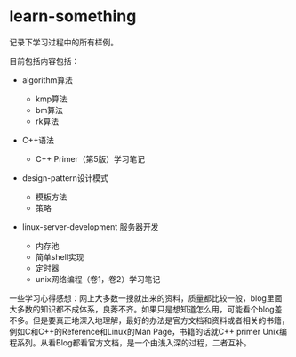 # learn-something

记录下学习过程中的所有样例。


目前包括内容包括：

- algorithm算法

    - kmp算法
    - bm算法
    - rk算法

- C++语法

    - C++ Primer（第5版）学习笔记

- design-pattern设计模式

    - 模板方法
    - 策略

- linux-server-development 服务器开发

    - 内存池
    - 简单shell实现
    - 定时器
    - unix网络编程（卷1，卷2）学习笔记

    

    

一些学习心得感想：网上大多数一搜就出来的资料，质量都比较一般，blog里面大多数的知识都不成体系，良莠不齐。如果只是想知道怎么用，可能看个blog差不多。但是要真正地深入地理解，最好的办法是官方文档和资料或者相关的书籍，例如C和C++的Reference和Linux的Man Page，书籍的话就C++ primer Unix编程系列。从看Blog都看官方文档，是一个由浅入深的过程，二者互补。

